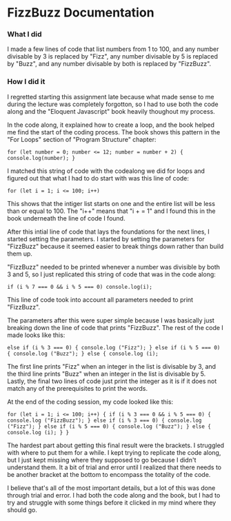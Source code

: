 # FizzBuzz Documentation

### What I did
I made a few lines of code that list numbers from 1 to 100, and any number divisable by 3 is replaced by "Fizz", any number divisable by 5 is replaced by "Buzz", and any number divisable by both is replaced by "FizzBuzz".

### How I did it
I regretted starting this assignment late because what made sense to me during the lecture was completely forgotton, so I had to use both the code along and the "Eloquent Javascript" book heavily thoughout my process. 

In the code along, it explained how to create a loop, and the book helped me find the start of the coding process. The book shows this pattern in the "For Loops" section of "Program Structure" chapter:

`for (let number = 0; number <= 12; number = number + 2) {
  console.log(number);
}`

I matched this string of code with the codealong we did for loops and figured out that what I had to do start with was this line of code:

`for (let i = 1; i <= 100; i++)`

This shows that the intiger list starts on one and the entire list will be less than or equal to 100. The "i++" means that "i + = 1" and I found this in the book underneath the line of code I found.

After this intial line of code that lays the foundations for the next lines, I started setting the parameters. I started by setting the parameters for "FizzBuzz" because it seemed easier to break things down rather than build them up.

"FizzBuzz" needed to be printed whenever a number was divisible by both 3 and 5, so I just replicated this string of code that was in the code along:

`if (i % 7 === 0 && i % 5 === 0)
    console.log(i);`

This line of code took into account all parameters needed to print "FizzBuzz".

The parameters after this were super simple because I was basically just breaking down the line of code that prints "FizzBuzz". The rest of the code I made looks like this:

`else if (i % 3 === 0) {
    console.log ("Fizz");
} else if (i % 5 === 0) {
    console.log ("Buzz");
} else {
    console.log (i);`

The first line prints "Fizz" when an integer in the list is divisable by 3, and the third line prints "Buzz" when an integer in the list is divisable by 5. Lastly, the final two lines of code just print the integer as it is if it does not match any of the prerequisites to print the words.

At the end of the coding session, my code looked like this:

`for (let i = 1; i <= 100; i++) {
  if (i % 3 === 0 && i % 5 === 0) {
    console.log ("FizzBuzz");
} else if (i % 3 === 0) {
    console.log ("Fizz");
} else if (i % 5 === 0) {
    console.log ("Buzz");
} else {
    console.log (i);
}
}`

The hardest part about getting this final result were the brackets. I struggled with where to put them for a while. I kept trying to replicate the code along, but I just kept missing where they supposed to go because I didn't understand them. It a bit of trial and error until I realized that there needs to be another bracket at the bottom to encompass the totality of the code. 

I believe that's all of the most important details, but a lot of this was done through trial and error. I had both the code along and the book, but I had to try and struggle with some things before it clicked in my mind where they should go.